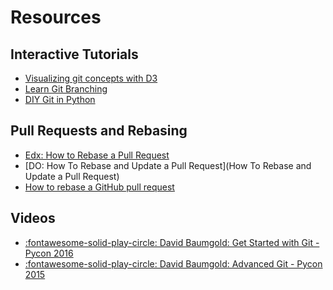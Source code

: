 Resources
===

Interactive Tutorials
---

- [Visualizing git concepts with D3](https://onlywei.github.io/explain-git-with-d3/)
- [Learn Git Branching](https://learngitbranching.js.org/)
- [DIY Git in Python](https://www.leshenko.net/p/ugit/#)

Pull Requests and Rebasing
---

- [Edx: How to Rebase a Pull Request](https://github.com/edx/edx-platform/wiki/How-to-Rebase-a-Pull-Request)
- [DO: How To Rebase and Update a Pull Request](How To Rebase and Update a Pull Request)
- [How to rebase a GitHub pull request](https://anavarre.net/how-to-rebase-a-github-pull-request/)

Videos 
---

- [:fontawesome-solid-play-circle: David Baumgold: Get Started with Git - Pycon
    2016](https://www.youtube.com/watch?v=Qthor07loHM)
- [:fontawesome-solid-play-circle: David Baumgold: Advanced Git - Pycon 2015](https://www.youtube.com/watch?v=4EOZvow1mk4)

